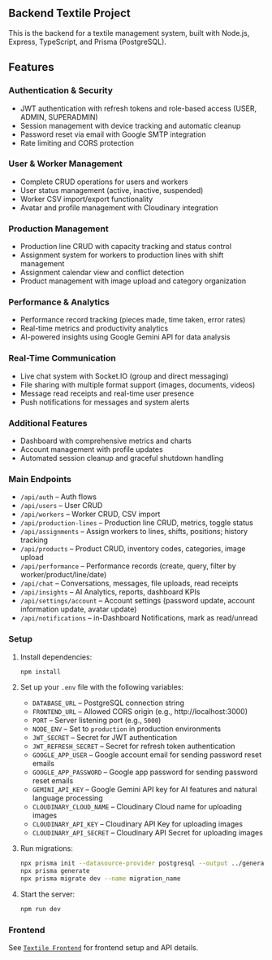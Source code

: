## Backend Textile Project

This is the backend for a textile management system, built with Node.js, Express, TypeScript, and Prisma (PostgreSQL).

## Features

### Authentication & Security
- JWT authentication with refresh tokens and role-based access (USER, ADMIN, SUPERADMIN)
- Session management with device tracking and automatic cleanup
- Password reset via email with Google SMTP integration
- Rate limiting and CORS protection

### User & Worker Management
- Complete CRUD operations for users and workers
- User status management (active, inactive, suspended) 
- Worker CSV import/export functionality
- Avatar and profile management with Cloudinary integration

### Production Management
- Production line CRUD with capacity tracking and status control
- Assignment system for workers to production lines with shift management
- Assignment calendar view and conflict detection
- Product management with image upload and category organization

### Performance & Analytics
- Performance record tracking (pieces made, time taken, error rates)
- Real-time metrics and productivity analytics
- AI-powered insights using Google Gemini API for data analysis

### Real-Time Communication
- Live chat system with Socket.IO (group and direct messaging)
- File sharing with multiple format support (images, documents, videos)
- Message read receipts and real-time user presence
- Push notifications for messages and system alerts

### Additional Features
- Dashboard with comprehensive metrics and charts
- Account management with profile updates
- Automated session cleanup and graceful shutdown handling

### Main Endpoints
  - `/api/auth` – Auth flows
  - `/api/users` – User CRUD
  - `/api/workers` – Worker CRUD, CSV import
  - `/api/production-lines` – Production line CRUD, metrics, toggle status
  - `/api/assignments` – Assign workers to lines, shifts, positions; history tracking
  - `/api/products` – Product CRUD, inventory codes, categories, image upload
  - `/api/performance` – Performance records (create, query, filter by worker/product/line/date)
  - `/api/chat` – Conversations, messages, file uploads, read receipts
  - `/api/insights` – AI Analytics, reports, dashboard KPIs
  - `/api/settings/account` – Account settings (password update, account information update, avatar update)
  - `/api/notifications` – in-Dashboard Notifications, mark as read/unread

### Setup
1. Install dependencies:
   ```bash
   npm install
   ```
2. Set up your `.env` file with the following variables:

   - `DATABASE_URL` – PostgreSQL connection string
   - `FRONTEND_URL` – Allowed CORS origin (e.g., http://localhost:3000)
   - `PORT` – Server listening port (e.g., `5000`)
   - `NODE_ENV` – Set to `production` in production environments
   - `JWT_SECRET` – Secret for JWT authentication
   - `JWT_REFRESH_SECRET` – Secret for refresh token authentication
   - `GOOGLE_APP_USER` – Google account email for sending password reset emails
   - `GOOGLE_APP_PASSWORD` – Google app password for sending password reset emails
   - `GEMINI_API_KEY` – Google Gemini API key for AI features and natural language processing
   - `CLOUDINARY_CLOUD_NAME` – Cloudinary Cloud name for uploading images
   - `CLOUDINARY_API_KEY` – Cloudinary API Key for uploading images
   - `CLOUDINARY_API_SECRET` – Cloudinary API Secret for uploading images
3. Run migrations:
   ```bash
   npx prisma init --datasource-provider postgresql --output ../generated/prisma
   npx prisma generate
   npx prisma migrate dev --name migration_name
   ```
4. Start the server:
   ```bash
   npm run dev
   ```

###  Frontend
See [`Textile Frontend`](https://github.com/Njahi98/textile-frontend) for frontend setup and API details.